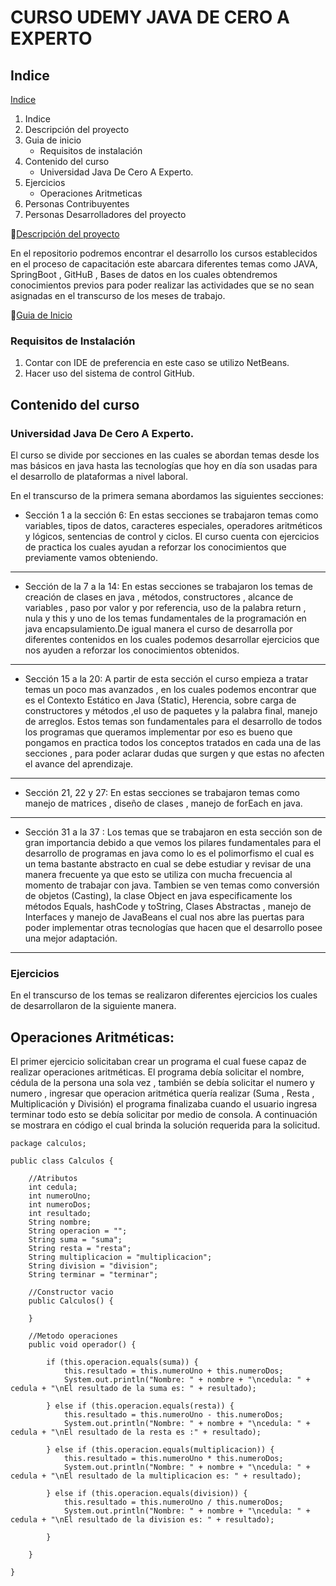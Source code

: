 # CURSO UDEMY JAVA DE CERO A EXPERTO

## Indice

[Indice](#indice)

1. Indice
2. Descripción del proyecto
3. Guia de inicio
    - Requisitos de instalación
4. Contenido del curso
   - Universidad Java De Cero A Experto.
5. Ejercicios
   - Operaciones Aritmeticas
6. Personas Contribuyentes
7. Personas Desarrolladores del proyecto


[Descripción del proyecto](descripcion-del-proyecto)

En el repositorio podremos encontrar el desarrollo los cursos establecidos en el proceso de capacitación este abarcara diferentes temas como JAVA, SpringBoot , GitHuB , Bases de datos en los cuales obtendremos conocimientos previos para poder realizar las actividades que se no sean asignadas en el transcurso de los meses de trabajo.


[Guia de Inicio](guia-de-inicio)
### **Requisitos de Instalación**

1. Contar con IDE de preferencia en este caso se utilizo NetBeans.
2. Hacer uso del sistema de control GitHub.


## **Contenido del curso**

### **Universidad Java De Cero A Experto.**

El curso se divide por secciones en las cuales se abordan temas desde los mas básicos en java hasta las tecnologías que hoy en día son usadas para el desarrollo de plataformas a nivel laboral.

En el transcurso de la primera semana abordamos las siguientes secciones:

- Sección 1 a la sección 6: En estas secciones se trabajaron temas como variables, tipos de datos, caracteres especiales, operadores aritméticos y lógicos, sentencias de control y ciclos. El curso cuenta con ejercicios de practica los cuales ayudan a reforzar los conocimientos que previamente vamos obteniendo.

---

- Sección de la 7 a la 14: En estas secciones se trabajaron los temas de creación de clases en java , métodos, constructores , alcance de variables , paso por valor y por referencia, uso de la palabra return , nula y this y uno de los temas fundamentales de la programación en java encapsulamiento.De igual manera el curso de desarrolla por diferentes contenidos en los cuales podemos desarrollar ejercicios que nos ayuden a reforzar los conocimientos obtenidos. 
 
---
- Sección 15 a la 20: A partir de esta sección el curso empieza a tratar temas un poco mas avanzados , en los cuales podemos encontrar que es el Contexto Estático en Java (Static),                                                                                                        Herencia, sobre carga de constructores y métodos ,el uso de paquetes y la palabra final, manejo de arreglos. Estos temas son fundamentales para el desarrollo de todos los programas que queramos implementar por eso es bueno que pongamos en practica todos los conceptos tratados en cada una de las secciones , para poder aclarar dudas que surgen y que estas no afecten el avance del aprendizaje.   

---

- Sección 21, 22 y 27: En estas secciones se trabajaron temas como manejo de matrices , diseño de clases , manejo de forEach en java. 

---

- Sección 31 a la 37 : Los temas que se  trabajaron en esta sección son de gran importancia debido a que vemos los pilares fundamentales para el desarrollo de programas en java como lo es el polimorfismo el cual es un tema bastante abstracto en cual se debe estudiar y revisar de una manera frecuente ya que esto se utiliza con mucha frecuencia al momento de trabajar con java. Tambien se ven temas como conversión de objetos (Casting), la clase Object en java especificamente los métodos Equals, hashCode y toString, Clases Abstractas , manejo de Interfaces y manejo de JavaBeans el cual nos abre las puertas para poder implementar otras tecnologías que hacen que el desarrollo posee una mejor adaptación. 


---

### Ejercicios 

En el transcurso de los temas se realizaron diferentes ejercicios los cuales de desarrollaron de la siguiente manera.

## Operaciones Aritméticas:

 El primer ejercicio solicitaban crear un programa el cual fuese capaz de realizar operaciones aritméticas. El programa debía  solicitar el nombre, cédula de la persona una sola vez , también se debía solicitar el numero y numero , ingresar que operacion aritmética quería realizar (Suma , Resta , Multiplicación y División)  el programa finalizaba cuando el usuario ingresa terminar todo esto se debía solicitar por medio de consola. A continuación se mostrara en código el cual brinda la solución requerida para la solicitud.

```
package calculos;

public class Calculos {

    //Atributos 
    int cedula;
    int numeroUno;
    int numeroDos;
    int resultado;
    String nombre;
    String operacion = "";
    String suma = "suma";
    String resta = "resta";
    String multiplicacion = "multiplicacion";
    String division = "division";
    String terminar = "terminar";

    //Constructor vacio
    public Calculos() {

    }

    //Metodo operaciones
    public void operador() {

        if (this.operacion.equals(suma)) {
            this.resultado = this.numeroUno + this.numeroDos;
            System.out.println("Nombre: " + nombre + "\ncedula: " + cedula + "\nEl resultado de la suma es: " + resultado);

        } else if (this.operacion.equals(resta)) {
            this.resultado = this.numeroUno - this.numeroDos;
            System.out.println("Nombre: " + nombre + "\ncedula: " + cedula + "\nEl resultado de la resta es :" + resultado);

        } else if (this.operacion.equals(multiplicacion)) {
            this.resultado = this.numeroUno * this.numeroDos;
            System.out.println("Nombre: " + nombre + "\ncedula: " + cedula + "\nEl resultado de la multiplicacion es: " + resultado);

        } else if (this.operacion.equals(division)) {
            this.resultado = this.numeroUno / this.numeroDos;
            System.out.println("Nombre: " + nombre + "\ncedula: " + cedula + "\nEl resultado de la division es: " + resultado);

        }

    }

}

```


















